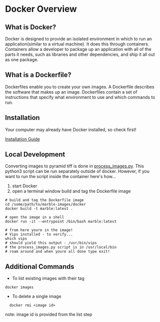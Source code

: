 
#  Docker Overview
## What is Docker?
Docker is designed to provide an isolated environment in which to run an application(similar to a virtual machine). It does this through containers. Containers allow a developer to package up an application with all of the parts it needs, such as libraries and other dependencies, and ship it all out as one package.

## What is a Dockerfile?
Dockerfiles enable you to create your own images. A Dockerfile describes the software that makes up an image. Dockerfiles contain a set of instructions that specify what environment to use and which commands to run.

## Installation
Your computer may already have Docker installed, so check first!


[Installation Guide](https://docs.docker.com/get-docker/)

## Local Development
Converting images to pyramid tiff is done in [process_images.py](img_src/process_images.py). This python3 script can be run separately outside of docker. However, if you want to run the script inside the container here's how...

1. start Docker
2. open a terminal window build and tag the Dockerfile image
```
# build and tag the Dockerfile image
cd /some/path/to/marble-images/docker
docker build -t marble:latest .

# open the image in a shell
docker run -it --entrypoint /bin/bash marble:latest

# from here youre in the image!
# Vips installed - to verify...
which vips
# should yield this output - /usr/bin/vips
# the process_images.py script is in /usr/local/bin
# roam around and when youre all done type exit!
```

## Additional Commands
- To list existing images with their tag
```
docker images
```
- To delete a single image
```
  docker rmi <image id>
```
note: image id is provided from the list step
